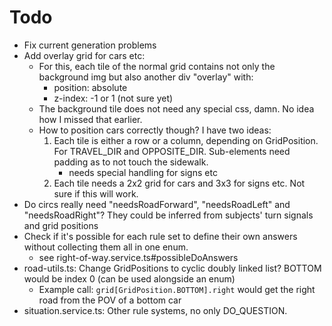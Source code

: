 # Todo

- Fix current generation problems
- Add overlay grid for cars etc:
  - For this, each tile of the normal grid contains not only the background img but also another div "overlay" with:
    - position: absolute
    - z-index: -1 or 1 (not sure yet)
  - The background tile does not need any special css, damn. No idea how I missed that earlier.
  - How to position cars correctly though? I have two ideas:
    1. Each tile is either a row or a column, depending on GridPosition. For TRAVEL_DIR and OPPOSITE_DIR. Sub-elements need padding as to not touch the sidewalk.
       - needs special handling for signs etc 
    2. Each tile needs a 2x2 grid for cars and 3x3 for signs etc. Not sure if this will work.
- Do circs really need "needsRoadForward", "needsRoadLeft" and "needsRoadRight"? They could be inferred from subjects' turn signals and grid positions
- Check if it's possible for each rule set to define their own answers without collecting them all in one enum.
  - see right-of-way.service.ts#possibleDoAnswers
- road-utils.ts: Change GridPositions to cyclic doubly linked list? BOTTOM would be index 0 (can be used alongside an enum)
  - Example call: `grid[GridPosition.BOTTOM].right` would get the right road from the POV of a bottom car
- situation.service.ts: Other rule systems, no only DO_QUESTION.

